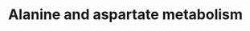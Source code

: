 ---
annotations:
- id: PW:0000011
  parent: classic metabolic pathway
  type: Pathway Ontology
  value: amino acid metabolic pathway
- id: PW:0000028
  parent: classic metabolic pathway
  type: Pathway Ontology
  value: alanine, aspartate and glutamate metabolic pathway
authors:
- Mkutmon
- Egonw
- Khanspers
- MaintBot
description: 'Originally based on KEGG: http://www.genome.ad.jp/dbget-bin/show pathway?rno00252
  Edited by Sebastien Burel.'
last-edited: 2019-09-17
organisms:
- Bos taurus
redirect_from:
- /index.php/Pathway:WP3262
- /instance/WP3262
- /instance/WP3262_r123267
revision: r123267
schema-jsonld:
- '@context': https://schema.org/
  '@id': https://wikipathways.github.io/pathways/WP3262.html
  '@type': Dataset
  creator:
    '@type': Organization
    name: WikiPathways
  description: 'Originally based on KEGG: http://www.genome.ad.jp/dbget-bin/show pathway?rno00252
    Edited by Sebastien Burel.'
  keywords:
  - 2-Oxoglutarate
  - ABAT
  - AGXT
  - ASL
  - ASPA
  - ASS1
  - Acetyl-CoA
  - Carnosine
  - Citric acid
  - D-Alanine
  - D-aspartate
  - DARS
  - Fumarate
  - GAD1
  - GAD2
  - GOT1
  - GOT2
  - GPT
  - L-Alanine
  - L-Argininosuccinate
  - L-Asparagine
  - L-Asparagine acid
  - L-Aspartic acid
  - L-aspartate
  - Malate
  - Malonate semialdehyde
  - N-Carbamoyl-L-aspartate
  - O-Acetylcarnitine
  - Oxaloacetate
  - PC
  - Pyruvate
  - Succinate
  - b-Alanine
  license: CC0
  name: Alanine and aspartate metabolism
seo: CreativeWork
title: Alanine and aspartate metabolism
wpid: WP3262
---